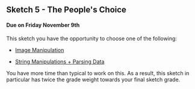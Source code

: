 ## Sketch 5 - The People's Choice

#### Due on Friday November 9th


This sketch you have the opportunity to choose one of the following:


* [Image Manipulation](Image_Text_Sketch.md)

* [String Manipulations + Parsing Data](StringManipulation.md)

You have more time than typical to work on this. As a result, this sketch in particular has twice the grade weight towards your final sketch grade.